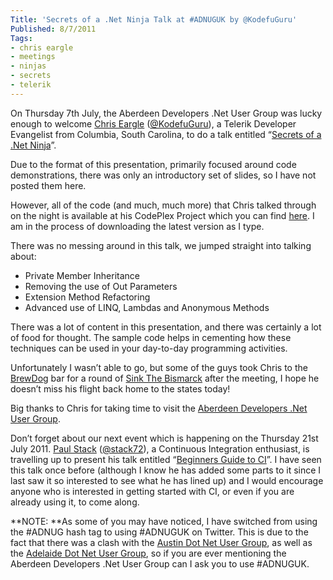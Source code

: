 ```yaml
---
Title: 'Secrets of a .Net Ninja Talk at #ADNUGUK by @KodefuGuru'
Published: 8/7/2011
Tags:
- chris eargle
- meetings
- ninjas
- secrets
- telerik
---
```


On Thursday 7th July, the Aberdeen Developers .Net User Group was lucky enough to welcome [Chris Eargle](http://www.kodefuguru.com/) ([@KodefuGuru](http://twitter.com/kodefuguru)), a Telerik Developer Evangelist from Columbia, South Carolina, to do a talk entitled “[Secrets of a .Net Ninja](http://aberdeendevelopers.co.uk/Meetings/Secrets-of-a--Net-Ninja.aspx)”.

Due to the format of this presentation, primarily focused around code demonstrations, there was only an introductory set of slides, so I have not posted them here.

However, all of the code (and much, much more) that Chris talked through on the night is available at his CodePlex Project which you can find [here](http://kodefu.codeplex.com/). I am in the process of downloading the latest version as I type.

There was no messing around in this talk, we jumped straight into talking about:

- Private Member Inheritance
- Removing the use of Out Parameters
- Extension Method Refactoring
- Advanced use of LINQ, Lambdas and Anonymous Methods

There was a lot of content in this presentation, and there was certainly a lot of food for thought. The sample code helps in cementing how these techniques can be used in your day-to-day programming activities.

Unfortunately I wasn’t able to go, but some of the guys took Chris to the [BrewDog](http://www.brewdog.com/) bar for a round of [Sink The Bismarck](http://www.brewdog.com/sink_the_bismark) after the meeting, I hope he doesn’t miss his flight back home to the states today!

Big thanks to Chris for taking time to visit the [Aberdeen Developers .Net User Group](http://www.aberdeendevelopers.co.uk/Home.aspx).

Don’t forget about our next event which is happening on the Thursday 21st July 2011. [Paul Stack](http://paulstack.co.uk/blog/) ([@stack72](https://twitter.com/#!/stack72)), a Continuous Integration enthusiast, is travelling up to present his talk entitled “[Beginners Guide to CI](http://aberdeendevelopers.co.uk/Meetings/Beginners-Guide-to-CI.aspx)”. I have seen this talk once before (although I know he has added some parts to it since I last saw it so interested to see what he has lined up) and I would encourage anyone who is interested in getting started with CI, or even if you are already using it, to come along.

**NOTE: **As some of you may have noticed, I have switched from using the #ADNUG hash tag to using #ADNUGUK on Twitter. This is due to the fact that there was a clash with the [Austin Dot Net User Group](http://www.adnug.org/), as well as the [Adelaide Dot Net User Group](http://www.adnug.com/), so if you are ever mentioning the Aberdeen Developers .Net User Group can I ask you to use #ADNUGUK.
